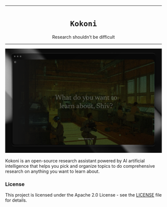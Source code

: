 ***

<h1 align="center">
<code>Kokoni</code>
</h1>
<p align="center">
Research shouldn't be difficult
</p>

***

![image](./.github/assets/readme_screenshot.png)

Kokoni is an open-source research assistant powered by AI artificial intelligence that helps you pick and organize topics to do comprehensive research on anything you want to learn about.
 

### License
This project is licensed under the Apache 2.0 License - see the [LICENSE](./LICENSE) file for details.